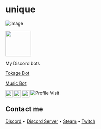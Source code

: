 # unique 

![image](https://steamuserimages-a.akamaihd.net/ugc/840330487442576149/D3E549D06EE652F329C94E6877B482E2CBDCF655/?imw=5000&imh=5000&ima=fit&impolicy=Letterbox&imcolor=%23000000&letterbox=false)

<a href="https://discord.com/users/725097547378458634">
<img height="80px" src="https://discord.c99.nl/widget/theme-4/725097547378458634.png" />
</a> 

My Discord bots

[Tokage Bot](https://discord.com/api/oauth2/authorize?client_id=878044407998341141&permissions=8&scope=bot)

[Music Bot](https://discord.com/api/oauth2/authorize?client_id=878044407998341141&permissions=8&scope=bot)

<a href="https://discord.gg/pquuQRBHZK">
  <img align="left" alt="Discord" width="23px" src="https://raw.githubusercontent.com/peterthehan/peterthehan/master/assets/discord.svg" />
</a>
<a href="https://twitter.com/unique1337T">
  <img align="left" alt="Twitter" width="23px" src="https://raw.githubusercontent.com/peterthehan/peterthehan/master/assets/twitter.svg" />
</a>
<a href="https://open.spotify.com/user/ur7i2dk7ix2hhg2bbrl6heg84">
  <img align="left" alt="Spotify" width="23px" src="https://raw.githubusercontent.com/peterthehan/peterthehan/master/assets/spotify.svg" />
</a>

![Profile Visit](https://komarev.com/ghpvc/?username=unique1337&color=yellow&label=Profile-Visits&width=26px)

## Contact me
[Discord](https://discord.gg/users/725097547378458634) • [Discord Server](https://discord.gg/83VRNNXptY) • [Steam](https://steamcommunity.com/id/unique1337b/) • [Twitch](https://www.twitch.tv/uniquex1337)
